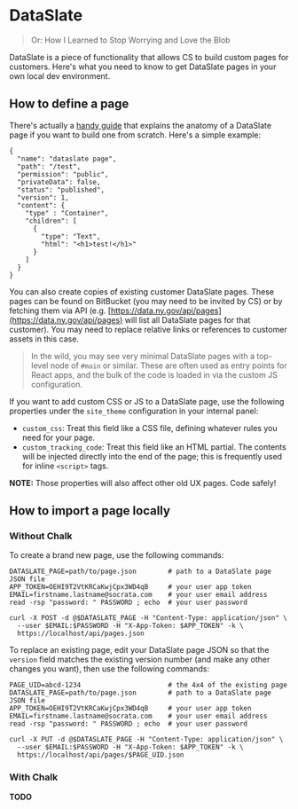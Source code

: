 # DataSlate

> Or: How I Learned to Stop Worrying and Love the Blob

DataSlate is a piece of functionality that allows CS to build custom pages for
customers. Here's what you need to know to get DataSlate pages in your own local
dev environment.

## How to define a page

There's actually a [handy guide](https://docs.google.com/document/d/1u5jjZdX63v3rVMo-PygLn7XBxtknu029l5Sc0_R0iKA) that explains the anatomy of a
DataSlate page if you want to build one from scratch. Here's a simple example:

```
{
  "name": "dataslate page",
  "path": "/test",
  "permission": "public",
  "privateData": false,
  "status": "published",
  "version": 1,
  "content": {
    "type" : "Container",
    "children": [
      {
        "type": "Text",
        "html": "<h1>test!</h1>"
      }
    ]
  }
}
```

You can also create copies of existing customer DataSlate pages. These pages can
be found on BitBucket (you may need to be invited by CS) or by fetching them via
API (e.g. [https://data.ny.gov/api/pages](https://data.ny.gov/api/pages) will
list all DataSlate pages for that customer). You may need to replace relative
links or references to customer assets in this case.

> In the wild, you may see very minimal DataSlate pages with a top-level node of
`#main` or similar. These are often used as entry points for React apps, and the
bulk of the code is loaded in via the custom JS configuration.

If you want to add custom CSS or JS to a DataSlate page, use the following
properties under the `site_theme` configuration in your internal panel:

* `custom_css`: Treat this field like a CSS file, defining whatever rules you
need for your page.
* `custom_tracking_code`: Treat this field like an HTML partial. The contents
will be injected directly into the end of the page; this is frequently used for
inline `<script>` tags.

**NOTE:** Those properties will also affect other old UX pages. Code safely!

## How to import a page locally

### Without Chalk

To create a brand new page, use the following commands:

```
DATASLATE_PAGE=path/to/page.json        # path to a DataSlate page JSON file
APP_TOKEN=OEHI9T2VtKRCaKwjCpx3WD4qB     # your user app token
EMAIL=firstname.lastname@socrata.com    # your user email address
read -rsp "password: " PASSWORD ; echo  # your user password

curl -X POST -d @$DATASLATE_PAGE -H "Content-Type: application/json" \
  --user $EMAIL:$PASSWORD -H "X-App-Token: $APP_TOKEN" -k \
  https://localhost/api/pages.json
```

To replace an existing page, edit your DataSlate page JSON so that the `version`
field matches the existing version number (and make any other changes you want),
then use the following commands:

```
PAGE_UID=abcd-1234                      # the 4x4 of the existing page
DATASLATE_PAGE=path/to/page.json        # path to a DataSlate page JSON file
APP_TOKEN=OEHI9T2VtKRCaKwjCpx3WD4qB     # your user app token
EMAIL=firstname.lastname@socrata.com    # your user email address
read -rsp "password: " PASSWORD ; echo  # your user password

curl -X PUT -d @$DATASLATE_PAGE -H "Content-Type: application/json" \
  --user $EMAIL:$PASSWORD -H "X-App-Token: $APP_TOKEN" -k \
  https://localhost/api/pages/$PAGE_UID.json
```

### With Chalk

**TODO**
